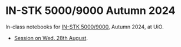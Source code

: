 # IN-STK 5000/9000 Autumn 2024

In-class notebooks for [IN-STK 5000/9000][ins5k], Autumn 2024, at UiO.

- [Session on Wed. 28th August][aug28].

[ins5k]: https://www.uio.no/studier/emner/matnat/ifi/IN-STK5000/index-eng.html
[aug28]: nbhome/Lecture%2002%20-%20Intro.ipynb
